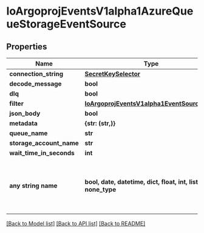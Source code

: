 # IoArgoprojEventsV1alpha1AzureQueueStorageEventSource


## Properties
Name | Type | Description | Notes
------------ | ------------- | ------------- | -------------
**connection_string** | [**SecretKeySelector**](SecretKeySelector.md) |  | [optional] 
**decode_message** | **bool** |  | [optional] 
**dlq** | **bool** |  | [optional] 
**filter** | [**IoArgoprojEventsV1alpha1EventSourceFilter**](IoArgoprojEventsV1alpha1EventSourceFilter.md) |  | [optional] 
**json_body** | **bool** |  | [optional] 
**metadata** | **{str: (str,)}** |  | [optional] 
**queue_name** | **str** |  | [optional] 
**storage_account_name** | **str** |  | [optional] 
**wait_time_in_seconds** | **int** |  | [optional] 
**any string name** | **bool, date, datetime, dict, float, int, list, str, none_type** | any string name can be used but the value must be the correct type | [optional]

[[Back to Model list]](../README.md#documentation-for-models) [[Back to API list]](../README.md#documentation-for-api-endpoints) [[Back to README]](../README.md)


